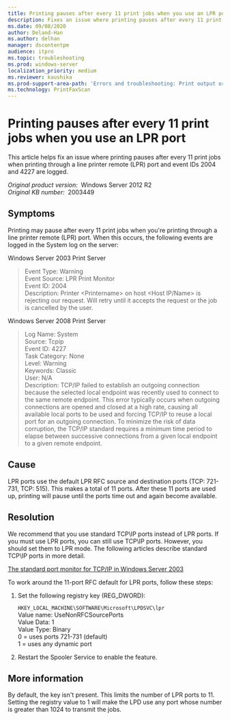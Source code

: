 ```yaml
---
title: Printing pauses after every 11 print jobs when you use an LPR port
description: Fixes an issue where printing pauses after every 11 print jobs when printing through a line printer remote (LPR) port and event IDs 2004 and 4227 are logged.
ms.date: 09/08/2020
author: Deland-Han
ms.author: delhan
manager: dscontentpm
audience: itpro
ms.topic: troubleshooting
ms.prod: windows-server
localization_priority: medium
ms.reviewer: kaushika
ms.prod-support-area-path: 'Errors and troubleshooting: Print output or print failures'
ms.technology: PrintFaxScan
---
```

# Printing pauses after every 11 print jobs when you use an LPR port

This article helps fix an issue where printing pauses after every 11 print jobs when printing through a line printer remote (LPR) port and event IDs 2004 and 4227 are logged.

_Original product version:_ &nbsp;Windows Server 2012 R2  
_Original KB number:_ &nbsp;2003449

## Symptoms

Printing may pause after every 11 print jobs when you're printing through a line printer remote (LPR) port. When this occurs, the following events are logged in the System log on the server:

Windows Server 2003 Print Server  

> Event Type: Warning  
Event Source: LPR Print Monitor  
Event ID: 2004  
Description: Printer \<Printername> on host \<Host IP/Name> is rejecting our request.  Will retry until it accepts the request or the job is cancelled by the user.  

Windows Server 2008 Print Server

> Log Name:      System  
Source:        Tcpip  
Event ID:      4227  
Task Category: None  
Level:         Warning  
Keywords:      Classic  
User:          N/A  
Description: TCP/IP failed to establish an outgoing connection because the selected local endpoint was recently used to connect to the same remote endpoint. This error typically occurs when outgoing connections are opened and closed at a high rate, causing all available local ports to be used and forcing TCP/IP to reuse a local port for an outgoing connection. To minimize the risk of data corruption, the TCP/IP standard requires a minimum time period to elapse between successive connections from a given local endpoint to a given remote endpoint.  

## Cause

LPR ports use the default LPR RFC source and destination ports (TCP: 721-731, TCP: 515). This makes a total of 11 ports. After these 11 ports are used up, printing will pause until the ports time out and again become available.

## Resolution

We recommend that you use standard TCP\IP ports instead of LPR ports. If you must use LPR ports, you can still use TCP\IP ports. However, you should set them to LPR mode. The following articles describe standard TCP\IP ports in more detail.

[The standard port monitor for TCP/IP in Windows Server 2003](standard-port-monitor-for-tcpip.md)  

To work around the 11-port RFC default for LPR ports, follow these steps:  

 1. Set the following registry key (REG_DWORD):

    `HKEY_LOCAL_MACHINE\SOFTWARE\Microsoft\LPDSVC\lpr`  
    Value name: UseNonRFCSourcePorts  
    Value Data: 1  
    Value Type: Binary  
    0 = uses ports 721-731 (default)  
    1 = uses any dynamic port  
 2. Restart the Spooler Service to enable the feature.

## More information

By default, the key isn't present. This limits the number of LPR ports to 11. Setting the registry value to 1 will make the LPD use any port whose number is greater than 1024 to transmit the jobs.
